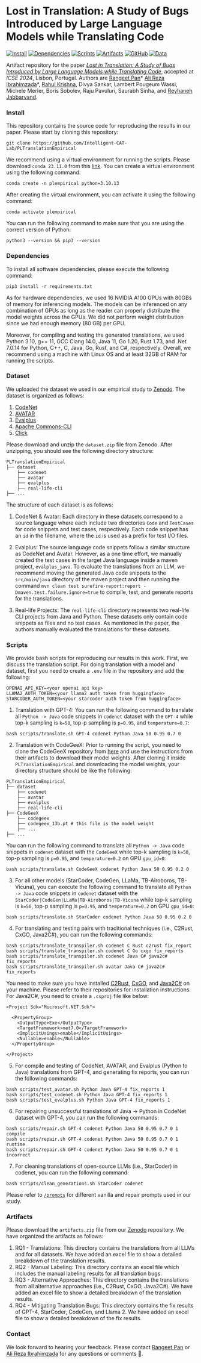 # Lost in Translation: A Study of Bugs Introduced by Large Language Models while Translating Code

[![Install](https://img.shields.io/badge/install-instructions-blue)](README.md#install)
[![Dependencies](https://img.shields.io/badge/install-dependencies-blue)](README.md#dependencies)
[![Scripts](https://img.shields.io/badge/scripts-blue)](README.md#scripts)
[![Artifacts](https://img.shields.io/badge/artifacts-blue)](README.md#artifacts)
[![GitHub](https://img.shields.io/github/license/Intelligent-CAT-Lab/PLTranslationEmpirical?color=blue)](LICENSE)
[![Data](https://zenodo.org/badge/DOI/10.5281/zenodo.8190051.svg)](https://zenodo.org/doi/10.5281/zenodo.8190051)

Artifact repository for the paper [_Lost in Translation: A Study of Bugs Introduced by Large Language Models while Translating Code_](http://arxiv.org/abs/2308.03109), accepted at _ICSE 2024_, Lisbon, Portugal.
Authors are [Rangeet Pan][rangeet]* [Ali Reza Ibrahimzada][ali]*, [Rahul Krishna][rahul], Divya Sankar, Lambert Pougeum Wassi, Michele Merler, Boris Sobolev, Raju Pavuluri, Saurabh Sinha, and [Reyhaneh Jabbarvand][reyhaneh].

[rangeet]: https://rangeetpan.github.io/
[ali]: https://alirezai.cs.illinois.edu/
[rahul]: http://rkrsn.us/
[reyhaneh]: https://reyhaneh.cs.illinois.edu/index.htm

### Install
This repository contains the source code for reproducing the results in our paper. Please start by cloning this repository:
```
git clone https://github.com/Intelligent-CAT-Lab/PLTranslationEmpirical
```

We recommend using a virtual environment for running the scripts. Please download `conda 23.11.0` from this [link](https://docs.conda.io/projects/miniconda/en/latest/miniconda-other-installer-links.html). You can create a virtual environment using the following command:
```
conda create -n plempirical python=3.10.13
```

After creating the virtual environment, you can activate it using the following command:
```
conda activate plempirical
```

You can run the following command to make sure that you are using the correct version of Python:
```
python3 --version && pip3 --version
```

### Dependencies
To install all software dependencies, please execute the following command:
```
pip3 install -r requirements.txt
```

As for hardware dependencies, we used 16 NVIDIA A100 GPUs with 80GBs of memory for inferencing models. The models can be inferenced on any combination of GPUs as long as the reader can properly distribute the model weights across the GPUs. We did not perform weight distribution since we had enough memory (80 GB) per GPU.

Moreover, for compiling and testing the generated translations, we used Python 3.10, g++ 11, GCC Clang 14.0, Java 11, Go 1.20, Rust 1.73, and .Net 7.0.14 for Python, C++, C, Java, Go, Rust, and C#, respectively. Overall, we recommend using a machine with Linux OS and at least 32GB of RAM for running the scripts.

### Dataset
We uploaded the dataset we used in our empirical study to [Zenodo](https://zenodo.org/doi/10.5281/zenodo.8190051). The dataset is organized as follows:

1. [CodeNet](https://github.com/IBM/Project_CodeNet)
2. [AVATAR](https://github.com/wasiahmad/AVATAR)
3. [Evalplus](https://github.com/evalplus/evalplus)
4. [Apache Commons-CLI](https://github.com/apache/commons-cli)
5. [Click](https://github.com/pallets/click)

Please download and unzip the `dataset.zip` file from Zenodo. After unzipping, you should see the following directory structure:

```
PLTranslationEmpirical
├── dataset
    ├── codenet
    ├── avatar
    ├── evalplus
    ├── real-life-cli
├── ...
```

The structure of each dataset is as follows:

1. CodeNet & Avatar: Each directory in these datasets correspond to a source language where each include two directories `Code` and `TestCases` for code snippets and test cases, respectively. Each code snippet has an `id` in the filename, where the `id` is used as a prefix for test I/O files.

2. Evalplus: The source language code snippets follow a similar structure as CodeNet and Avatar. However, as a one time effort, we manually created the test cases in the target Java language inside a maven project, `evalplus_java`. To evaluate the translations from an LLM, we recommend moving the generated Java code snippets to the `src/main/java` directory of the maven project and then running the command `mvn clean test surefire-report:report -Dmaven.test.failure.ignore=true` to compile, test, and generate reports for the translations.

3. Real-life Projects: The `real-life-cli` directory represents two real-life CLI projects from Java and Python. These datasets only contain code snippets as files and no test cases. As mentioned in the paper, the authors manually evaluated the translations for these datasets.

### Scripts
We provide bash scripts for reproducing our results in this work. First, we discuss the translation script. For doing translation with a model and dataset, first you need to create a `.env` file in the repository and add the following:

```
OPENAI_API_KEY=<your openai api key>
LLAMA2_AUTH_TOKEN=<your llama2 auth token from huggingface>
STARCODER_AUTH_TOKEN=<your starcoder auth token from huggingface>
```

1. Translation with GPT-4: You can run the following command to translate all `Python -> Java` code snippets in `codenet` dataset with the `GPT-4` while top-k sampling is `k=50`, top-p sampling is `p=0.95`, and `temperature=0.7`:
```
bash scripts/translate.sh GPT-4 codenet Python Java 50 0.95 0.7 0
```

2. Translation with CodeGeeX: Prior to running the script, you need to clone the CodeGeeX repository from [here](https://github.com/THUDM/CodeGeeX) and use the instructions from their artifacts to download their model weights. After cloning it inside `PLTranslationEmpirical` and downloading the model weights, your directory structure should be like the following:

```
PLTranslationEmpirical
├── dataset
    ├── codenet
    ├── avatar
    ├── evalplus
    ├── real-life-cli
├── CodeGeeX
    ├── codegeex
    ├── codegeex_13b.pt # this file is the model weight
    ├── ...
├── ...
```

You can run the following command to translate all `Python -> Java` code snippets in `codenet` dataset with the `CodeGeeX` while top-k sampling is `k=50`, top-p sampling is `p=0.95`, and `temperature=0.2` on GPU `gpu_id=0`:
```
bash scripts/translate.sh CodeGeeX codenet Python Java 50 0.95 0.2 0
```

3. For all other models (StarCoder, CodeGen, LLaMa, TB-Airoboros, TB-Vicuna), you can execute the following command to translate all `Python -> Java` code snippets in `codenet` dataset with the `StarCoder|CodeGen|LLaMa|TB-Airoboros|TB-Vicuna` while top-k sampling is `k=50`, top-p sampling is `p=0.95`, and `temperature=0.2` on GPU `gpu_id=0`:
```
bash scripts/translate.sh StarCoder codenet Python Java 50 0.95 0.2 0
```

4. For translating and testing pairs with traditional techniques (i.e., C2Rust, CxGO, Java2C#), you can run the following commands:
```
bash scripts/translate_transpiler.sh codenet C Rust c2rust fix_report
bash scripts/translate_transpiler.sh codenet C Go cxgo fix_reports
bash scripts/translate_transpiler.sh codenet Java C# java2c# fix_reports
bash scripts/translate_transpiler.sh avatar Java C# java2c# fix_reports
```

You need to make sure you have installed [C2Rust](https://github.com/immunant/c2rust), [CxGO](https://github.com/gotranspile/cxgo), and [Java2C#](https://github.com/paulirwin/JavaToCSharp) on your machine. Please refer to their repositories for installation instructions. For Java2C#, you need to create a `.csproj` file like below:
```
<Project Sdk="Microsoft.NET.Sdk">

  <PropertyGroup>
    <OutputType>Exe</OutputType>
    <TargetFramework>net7.0</TargetFramework>
    <ImplicitUsings>enable</ImplicitUsings>
    <Nullable>enable</Nullable>
  </PropertyGroup>

</Project>
```

5. For compile and testing of CodeNet, AVATAR, and Evalplus (Python to Java) translations from GPT-4, and generating fix reports, you can run the following commands:
```
bash scripts/test_avatar.sh Python Java GPT-4 fix_reports 1
bash scripts/test_codenet.sh Python Java GPT-4 fix_reports 1
bash scripts/test_evalplus.sh Python Java GPT-4 fix_reports 1
```

6. For repairing unsuccessful translations of Java -> Python in CodeNet dataset with GPT-4, you can run the following commands:
```
bash scripts/repair.sh GPT-4 codenet Python Java 50 0.95 0.7 0 1 compile
bash scripts/repair.sh GPT-4 codenet Python Java 50 0.95 0.7 0 1 runtime
bash scripts/repair.sh GPT-4 codenet Python Java 50 0.95 0.7 0 1 incorrect
```

7. For cleaning translations of open-source LLMs (i.e., StarCoder) in codenet, you can run the following command:
```
bash scripts/clean_generations.sh StarCoder codenet
```

Please refer to [`/prompts`](/prompts/README.md) for different vanilla and repair prompts used in our study.

### Artifacts
Please download the `artifacts.zip` file from our [Zenodo](https://zenodo.org/doi/10.5281/zenodo.8190051) repository. We have organized the artifacts as follows:
1. RQ1 - Translations: This directory contains the translations from all LLMs and for all datasets. We have added an excel file to show a detailed breakdown of the translation results.
2. RQ2 - Manual Labeling: This directory contains an excel file which includes the manual labeling results for all translation bugs.
3. RQ3 - Alternative Approaches: This directory contains the translations from all alternative approaches (i.e., C2Rust, CxGO, Java2C#). We have added an excel file to show a detailed breakdown of the translation results.
4. RQ4 - Mitigating Translation Bugs: This directory contains the fix results of GPT-4, StarCoder, CodeGen, and Llama 2. We have added an excel file to show a detailed breakdown of the fix results.

### Contact
We look forward to hearing your feedback. Please contact [Rangeet Pan](mailto:rangeet.pan@ibm.com) or [Ali Reza Ibrahimzada](mailto:alirezai@illinois.edu) for any questions or comments 🙏.
